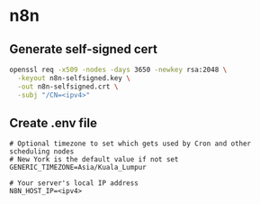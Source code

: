 # n8n

## Generate self-signed cert
```sh
openssl req -x509 -nodes -days 3650 -newkey rsa:2048 \
  -keyout n8n-selfsigned.key \
  -out n8n-selfsigned.crt \
  -subj "/CN=<ipv4>"
```

## Create .env file
```plaintext
# Optional timezone to set which gets used by Cron and other scheduling nodes
# New York is the default value if not set
GENERIC_TIMEZONE=Asia/Kuala_Lumpur

# Your server's local IP address
N8N_HOST_IP=<ipv4>
```
